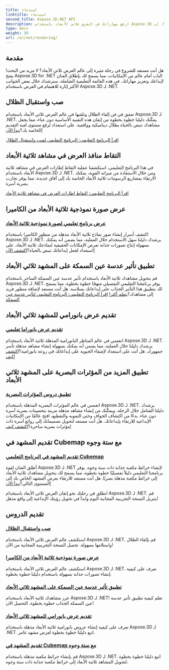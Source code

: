 ```yaml
---
title: استدعاء
linktitle: استدعاء
second_title: Aspose.3D.NET API
description: ارفع مهاراتك في العرض ثلاثي الأبعاد باستخدام Aspose.3D لـ .NET! قم بإلقاء الظلال وإنشاء تصورات آسرة وتطبيق تأثيرات عدسة عين السمكة والمزيد.
type: docs
weight: 30
url: /ar/net/rendering/
---
```

## مقدمة

هل أنت مستعد للشروع في رحلة مثيرة إلى عالم العرض ثلاثي الأبعاد؟ لا مزيد من البحث! يفتح Aspose.3D for .NET الباب أمام عالم من الإمكانيات، مما يسمح لك بإطلاق العنان لإبداعك وتعزيز مهاراتك. في هذه القائمة التعليمية الشاملة، سنرشدك خلال بعض الجوانب الأكثر إثارة للاهتمام في العرض باستخدام Aspose.3D لـ .NET.

## صب واستقبال الظلال
 تعمق في فن إلقاء الظلال وتلقيها في عالم العرض ثلاثي الأبعاد باستخدام Aspose.3D لـ .NET. يمكّنك دليلنا خطوة بخطوة من إتقان هذه التقنية الأساسية دون عناء، مما يجعل مشاهدك تنبض بالحياة بظلال ديناميكية وواقعية. على استعداد لرفع مستوى لعبة التقديم الخاصة بك؟[نبدأ الآن!](./cast-receive-shadows/)

[اقرأ البرنامج التعليمي: البرنامج التعليمي لصب واستقبال الظلال](./cast-receive-shadows/)


## التقاط منافذ العرض في مشاهد ثلاثية الأبعاد
في هذا البرنامج التعليمي، استكشفنا عملية التقاط إطارات العرض في مشاهد ثلاثية الأبعاد باستخدام Aspose.3D لـ .NET. ومن خلال الاستفادة من ميزاته القوية، يمكنك الارتقاء بمشاريع الرسومات ثلاثية الأبعاد الخاصة بك إلى آفاق جديدة، مما يوفر تجارب بصرية آسرة.

[اقرأ البرنامج التعليمي: التقاط إطارات العرض في مشاهد ثلاثية الأبعاد](./capture-viewport/)


## عرض صورة نموذجية ثلاثية الأبعاد من الكاميرا
### [عرض برنامج تعليمي لصورة نموذجية ثلاثية الأبعاد](./render-3d-model-image/)
 اكتشف أسرار إنشاء صور نماذج ثلاثية الأبعاد مذهلة من منظور الكاميرا باستخدام Aspose.3D لـ .NET. يرشدك دليلنا سهل الاستخدام خلال العملية، مما يضمن أنه يمكنك بسهولة إنتاج تصورات جذابة تعرض الإمكانات الحقيقية لنماذجك ثلاثية الأبعاد. على استعداد لجعل إبداعاتك تنبض بالحياة؟[اكتشف الآن!](./render-3d-model-image/)

## تطبيق تأثير عدسة عين السمكة على المشهد ثلاثي الأبعاد
قم بتحويل مشاهدك ثلاثية الأبعاد باستخدام تأثير عدسة عين السمكة الساحر باستخدام Aspose.3D لـ .NET. يوفر برنامجنا التعليمي التفصيلي منهجًا خطوة بخطوة، مما يسمح لك بتطبيق هذا التأثير الجذاب على إبداعاتك بسلاسة. هل أنت مستعد لإضافة منظور فريد إلى مشاهدك؟[يتعلم أكثر!](./fisheye-lens-effect-3d-scene/)
[اقرأ البرنامج التعليمي: البرنامج التعليمي لتأثير عدسة عين السمكة](./fisheye-lens-effect-3d-scene/)

## تقديم عرض بانورامي للمشهد ثلاثي الأبعاد
### [تقديم عرض بانوراما تعليمي](./render-panorama-view/)
 انغمس في عالم المناظر البانورامية المذهلة ثلاثية الأبعاد باستخدام Aspose.3D لـ .NET. يرشدك دليلنا خلال العملية، مما يضمن أنه يمكنك بسهولة إنشاء مشاهد مذهلة تأسر جمهورك. هل أنت على استعداد لإضفاء الحيوية على إبداعاتك في روعة بانورامية؟[اكتشف كيف!](./render-panorama-view/)

## تطبيق المزيد من المؤثرات البصرية على المشهد ثلاثي الأبعاد
### [تطبيق دروس المؤثرات البصرية](./apply-visual-effects/)
انغمس في عالم المؤثرات البصرية المذهلة باستخدام Aspose.3D لـ .NET. يرشدك دليلنا الشامل خلال الرحلة، ويمكّنك من إنشاء مشاهد مذهلة مزينة بتحسينات بصرية آسرة دون عناء. بدءًا من اكتشاف الحواف وحتى التمويه والتقطيع، افتح عالمًا من الإمكانيات الإبداعية للارتقاء بإبداعاتك. هل أنت مستعد لتحويل تصميماتك إلى روائع آسرة ذات مؤثرات بصرية ساحرة؟[اكتشف كيف!](./apply-visual-effects/)

## تقديم المشهد في Cubemap مع ستة وجوه
### [تقديم المشهد في البرنامج التعليمي Cubemap](./render-scene-cubemap/)
 أطلق العنان لقوة Aspose.3D لـ .NET لإنشاء خرائط مكعبة جذابة ذات ستة وجوه. يوفر برنامجنا التعليمي دليلاً تفصيليًا خطوة بخطوة، مما يسمح لك بتحويل مشاهدك ثلاثية الأبعاد إلى خرائط مكعبة مذهلة بصريًا. هل أنت مستعد للارتقاء بعرض المشهد الخاص بك إلى المستوى التالي؟[نبدأ الآن!](./render-scene-cubemap/)

انطلق في رحلتك نحو إتقان العرض ثلاثي الأبعاد باستخدام Aspose.3D لـ .NET. قم بتنزيل النسخة التجريبية المجانية اليوم وابدأ في تحويل رؤيتك الإبداعية إلى واقع مذهل!
## تقديم الدروس
### [صب واستقبال الظلال](./cast-receive-shadows/)
استكشف عالم العرض ثلاثي الأبعاد باستخدام Aspose.3D لـ .NET. قم بإلقاء الظلال واستلامها بسهولة. تحميل النسخة التجريبية المجانية من الآن!
### [عرض صورة نموذجية ثلاثية الأبعاد من الكاميرا](./render-3d-model-image/)
استكشف عالم العرض ثلاثي الأبعاد باستخدام Aspose.3D لـ .NET. تعرف على كيفية إنشاء تصورات جذابة بسهولة باستخدام دليلنا خطوة بخطوة.
### [تطبيق تأثير عدسة عين السمكة على المشهد ثلاثي الأبعاد](./fisheye-lens-effect-3d-scene/)
عزز مشاهدك ثلاثية الأبعاد باستخدام Aspose.3D لـ .NET! تعلم كيفية تطبيق تأثير عدسة عين السمكة الجذاب خطوة بخطوة. التحميل الان!
### [تقديم عرض بانورامي للمشهد ثلاثي الأبعاد](./render-panorama-view/)
تعرف على كيفية إنشاء عروض بانورامية ثلاثية الأبعاد مذهلة باستخدام Aspose.3D لـ .NET. اتبع دليلنا خطوة بخطوة لعرض مشهد غامر.
### [تقديم المشهد في Cubemap مع ستة وجوه](./render-scene-cubemap/)
قم بإنشاء خرائط مكعبة مذهلة باستخدام Aspose.3D لـ .NET. اتبع دليلنا خطوة بخطوة لتحويل المشاهد ثلاثية الأبعاد إلى خرائط مكعبة جذابة ذات ستة وجوه.